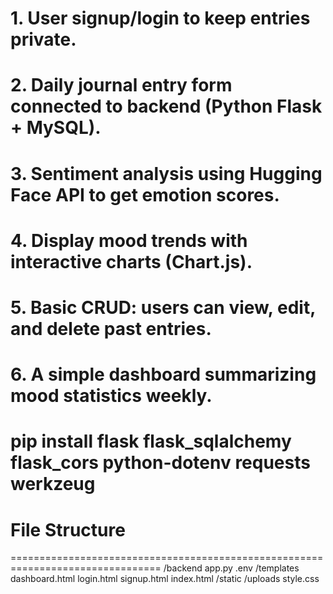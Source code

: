 # 1. User signup/login to keep entries private.
# 2. Daily journal entry form connected to backend (Python Flask + MySQL).
# 3. Sentiment analysis using Hugging Face API to get emotion scores.
# 4. Display mood trends with interactive charts (Chart.js).
# 5. Basic CRUD: users can view, edit, and delete past entries.
# 6. A simple dashboard summarizing mood statistics weekly.


# pip install flask flask_sqlalchemy flask_cors python-dotenv requests werkzeug

# File Structure
================================================================================
/backend
  app.py
  .env
  /templates
      dashboard.html
      login.html
      signup.html
      index.html
  /static
      /uploads
      style.css

